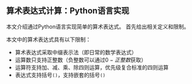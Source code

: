 ## 算术表达式计算：Python语言实现

本文介绍通过Python语言实现简单的算术表达式。
首先给出相关定义和限制。

本文中的算术表达式具有以下限制：
- 算术表达式采取中缀表示法（即日常的数学表达式）
- 运算数只支持正整数（负整数可以通过$0 - 正整数$获取）
- 运算符支持加、减、乘、除四则运算，优先级复合标准的四则运算
- 表达式支持括号`()`，支持嵌套的括号`()`

